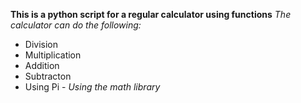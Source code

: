 **This is a python script for a regular calculator using functions**
_The calculator can do the following:_
* Division
* Multiplication
* Addition
* Subtracton
* Using Pi - _Using the math library_